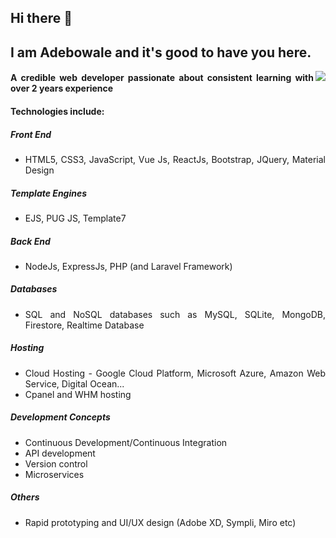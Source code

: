 <div align="justify">
  
## Hi there 👋

## I am Adebowale and it's good to have you here.

<!--
**amadebusuyi/amadebusuyi** is a ✨ _special_ ✨ repository because its `README.md` (this file) appears on your GitHub profile.
-->

<image align="right" src="https://png.pngtree.com/png-vector/20190611/ourmid/pngtree-web-development-illustration-modern-can-be-used-for-landing-pages-web-png-image_1496210.jpg">

<h4>A credible web developer passionate about consistent learning with over 2 years experience</h4> 

#### Technologies include:

##### Front End
- HTML5, CSS3, JavaScript, Vue Js, ReactJs, Bootstrap, JQuery, Material Design

##### Template Engines
- EJS, PUG JS, Template7

##### Back End
- NodeJs, ExpressJs, PHP (and Laravel Framework)

##### Databases
- SQL and NoSQL databases such as MySQL, SQLite, MongoDB, Firestore, Realtime Database

##### Hosting 
- Cloud Hosting - Google Cloud Platform, Microsoft Azure, Amazon Web Service, Digital Ocean...
- Cpanel and WHM hosting

##### Development Concepts
- Continuous Development/Continuous Integration
- API development
- Version control
- Microservices

##### Others
- Rapid prototyping and UI/UX design (Adobe XD, Sympli, Miro etc)

</div>
